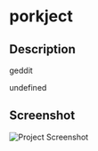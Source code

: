 # porkject

  ## Description
  geddit

  undefined

  ## Screenshot
  ![Project Screenshot](./assets/project-ss.png?raw=true)
  

  

  

  
